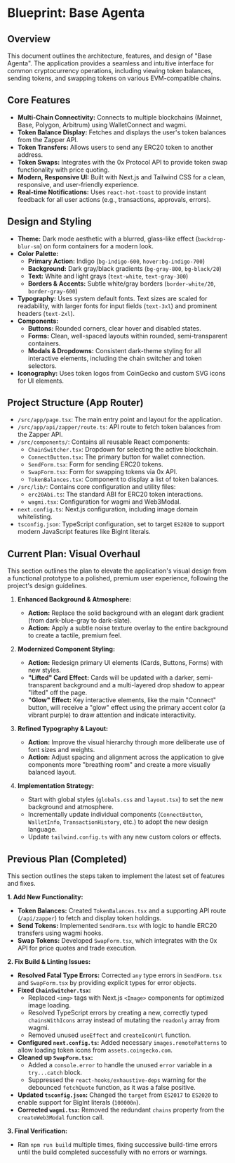 # Blueprint: Base Agenta

## Overview

This document outlines the architecture, features, and design of "Base Agenta". The application provides a seamless and intuitive interface for common cryptocurrency operations, including viewing token balances, sending tokens, and swapping tokens on various EVM-compatible chains.

## Core Features

- **Multi-Chain Connectivity:** Connects to multiple blockchains (Mainnet, Base, Polygon, Arbitrum) using WalletConnect and wagmi.
- **Token Balance Display:** Fetches and displays the user's token balances from the Zapper API.
- **Token Transfers:** Allows users to send any ERC20 token to another address.
- **Token Swaps:** Integrates with the 0x Protocol API to provide token swap functionality with price quoting.
- **Modern, Responsive UI:** Built with Next.js and Tailwind CSS for a clean, responsive, and user-friendly experience.
- **Real-time Notifications:** Uses `react-hot-toast` to provide instant feedback for all user actions (e.g., transactions, approvals, errors).

## Design and Styling

- **Theme:** Dark mode aesthetic with a blurred, glass-like effect (`backdrop-blur-sm`) on form containers for a modern look.
- **Color Palette:**
  - **Primary Action:** Indigo (`bg-indigo-600`, `hover:bg-indigo-700`)
  - **Background:** Dark gray/black gradients (`bg-gray-800`, `bg-black/20`)
  - **Text:** White and light grays (`text-white`, `text-gray-300`)
  - **Borders & Accents:** Subtle white/gray borders (`border-white/20`, `border-gray-600`)
- **Typography:** Uses system default fonts. Text sizes are scaled for readability, with larger fonts for input fields (`text-3xl`) and prominent headers (`text-2xl`).
- **Components:**
  - **Buttons:** Rounded corners, clear hover and disabled states.
  - **Forms:** Clean, well-spaced layouts within rounded, semi-transparent containers.
  - **Modals & Dropdowns:** Consistent dark-theme styling for all interactive elements, including the chain switcher and token selectors.
- **Iconography:** Uses token logos from CoinGecko and custom SVG icons for UI elements.

## Project Structure (App Router)

- `/src/app/page.tsx`: The main entry point and layout for the application.
- `/src/app/api/zapper/route.ts`: API route to fetch token balances from the Zapper API.
- `/src/components/`: Contains all reusable React components:
  - `ChainSwitcher.tsx`: Dropdown for selecting the active blockchain.
  - `ConnectButton.tsx`: The primary button for wallet connection.
  - `SendForm.tsx`: Form for sending ERC20 tokens.
  - `SwapForm.tsx`: Form for swapping tokens via 0x API.
  - `TokenBalances.tsx`: Component to display a list of token balances.
- `/src/lib/`: Contains core configuration and utility files:
  - `erc20Abi.ts`: The standard ABI for ERC20 token interactions.
  - `wagmi.tsx`: Configuration for wagmi and Web3Modal.
- `next.config.ts`: Next.js configuration, including image domain whitelisting.
- `tsconfig.json`: TypeScript configuration, set to target `ES2020` to support modern JavaScript features like BigInt literals.

## Current Plan: Visual Overhaul

This section outlines the plan to elevate the application's visual design from a functional prototype to a polished, premium user experience, following the project's design guidelines.

1.  **Enhanced Background & Atmosphere:**
    *   **Action:** Replace the solid background with an elegant dark gradient (from dark-blue-gray to dark-slate).
    *   **Action:** Apply a subtle noise texture overlay to the entire background to create a tactile, premium feel.

2.  **Modernized Component Styling:**
    *   **Action:** Redesign primary UI elements (Cards, Buttons, Forms) with new styles.
    *   **"Lifted" Card Effect:** Cards will be updated with a darker, semi-transparent background and a multi-layered drop shadow to appear "lifted" off the page.
    *   **"Glow" Effect:** Key interactive elements, like the main "Connect" button, will receive a "glow" effect using the primary accent color (a vibrant purple) to draw attention and indicate interactivity.

3.  **Refined Typography & Layout:**
    *   **Action:** Improve the visual hierarchy through more deliberate use of font sizes and weights.
    *   **Action:** Adjust spacing and alignment across the application to give components more "breathing room" and create a more visually balanced layout.

4.  **Implementation Strategy:**
    *   Start with global styles (`globals.css` and `layout.tsx`) to set the new background and atmosphere.
    *   Incrementally update individual components (`ConnectButton`, `WalletInfo`, `TransactionHistory`, etc.) to adopt the new design language.
    *   Update `tailwind.config.ts` with any new custom colors or effects.

## Previous Plan (Completed)

This section outlines the steps taken to implement the latest set of features and fixes.

**1. Add New Functionality:**
   - **Token Balances:** Created `TokenBalances.tsx` and a supporting API route (`/api/zapper`) to fetch and display token holdings.
   - **Send Tokens:** Implemented `SendForm.tsx` with logic to handle ERC20 transfers using wagmi hooks.
   - **Swap Tokens:** Developed `SwapForm.tsx`, which integrates with the 0x API for price quotes and trade execution.

**2. Fix Build & Linting Issues:**
   - **Resolved Fatal Type Errors:** Corrected `any` type errors in `SendForm.tsx` and `SwapForm.tsx` by providing explicit types for error objects.
   - **Fixed `ChainSwitcher.tsx`:**
     - Replaced `<img>` tags with Next.js `<Image>` components for optimized image loading.
     - Resolved TypeScript errors by creating a new, correctly typed `chainsWithIcons` array instead of mutating the `readonly` array from wagmi.
     - Removed unused `useEffect` and `createIconUrl` function.
   - **Configured `next.config.ts`:** Added necessary `images.remotePatterns` to allow loading token icons from `assets.coingecko.com`.
   - **Cleaned up `SwapForm.tsx`:**
     - Added a `console.error` to handle the unused `error` variable in a `try...catch` block.
     - Suppressed the `react-hooks/exhaustive-deps` warning for the debounced `fetchQuote` function, as it was a false positive.
   - **Updated `tsconfig.json`:** Changed the `target` from `ES2017` to `ES2020` to enable support for BigInt literals (`100000n`).
   - **Corrected `wagmi.tsx`:** Removed the redundant `chains` property from the `createWeb3Modal` function call.

**3. Final Verification:**
   - Ran `npm run build` multiple times, fixing successive build-time errors until the build completed successfully with no errors or warnings.
